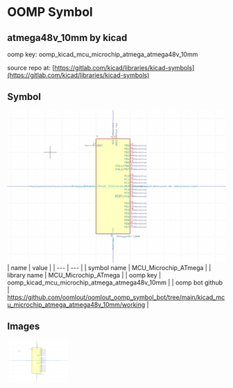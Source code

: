 # OOMP Symbol  
## atmega48v_10mm  by kicad  
  
oomp key: oomp_kicad_mcu_microchip_atmega_atmega48v_10mm  
  
source repo at: [https://gitlab.com/kicad/libraries/kicad-symbols](https://gitlab.com/kicad/libraries/kicad-symbols)  
## Symbol  
  
[![working.png](working_600.png)](working.png)  
| name | value | 
| --- | --- | 
| symbol name | MCU_Microchip_ATmega | 
| library name | MCU_Microchip_ATmega | 
| oomp key | oomp_kicad_mcu_microchip_atmega_atmega48v_10mm | 
| oomp bot github | https://github.com/oomlout/oomlout_oomp_symbol_bot/tree/main/kicad_mcu_microchip_atmega_atmega48v_10mm/working | 
## Images  
  
[![working.png](working_140.png)](working.png)  
